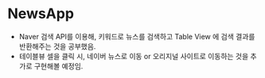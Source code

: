 # NewsApp 
- Naver 검색 API를 이용해, 키워드로 뉴스를 검색하고 Table View 에 검색 결과를 반환해주는 것을 공부했음.
- 테이블뷰 셀을 클릭 시, 네이버 뉴스로 이동 or 오리지널 사이트로 이동하는 것을 추가로 구현해볼 예정임.
